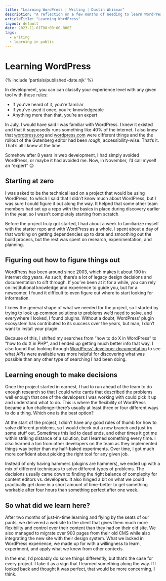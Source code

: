 ```yaml
---
title: "Learning WordPress | Writing | Dustin Whisman"
description: "A reflection on a few months of needing to learn WordPress very quickly."
articleTitle: "Learning WordPress"
layout: default
date: 2023-11-01T00:00:00.000Z
tags:
  - writing
  - learning in public
---
```


# Learning WordPress

{% include 'partials/published-date.njk' %}

In development, you can can classify your experience level with any given tool with these rules:

- If you’ve heard of it, you’re familiar
- If you’ve used it once, you’re knowledgeable
- Anything more than that, you’re an expert

In July, I would have said I was familiar with WordPress. I knew it existed and that it supposedly runs something like 40% of the internet. I also knew that [wordpress.org](https://wordpress.org) and [wordpress.com](https://wordpress.com) were different things and the the rollout of the Gutenberg editor had been _rough_, accessibility-wise. That’s it. That’s all I knew at the time.

Somehow after 8 years in web development, I had simply avoided WordPress, or maybe it had avoided me. Now, in November, I’d call myself an “expert” 😉

## Starting at zero

I was asked to be the technical lead on a project that would be using WordPress, to which I said that I didn’t know much about WordPress, but I was sure I could figure it out along the way. It helped that some other team members had set up a repo with the basics in place during discovery earlier in the year, so I wasn’t completely starting from scratch.

Before the project truly got started, I had about a week to familiarize myself with the starter repo and with WordPress as a whole. I spent about a day of that working on getting dependencies up to date and smoothing out the build process, but the rest was spent on research, experimentation, and planning.

## Figuring out how to figure things out

WordPress has been around since 2003, which makes it about 100 in internet dog years. As such, there’s a lot of legacy design decisions and documentation to sift through. If you’ve been at it for a while, you can rely on institutional knowledge and experience to guide you, but for a newcomer, I found it difficult to even figure out where to start looking for information.

I knew the general shape of what we needed for the project, so I started by trying to look up common solutions to problems we’d need to solve, and everywhere I looked, I found plugins. Without a doubt, WordPress’ plugin ecosystem has contributed to its success over the years, but man, I don’t want to install your plugin.

Because of this, I shifted my searches from “how to do X in WordPress” to “how to do X in PHP”, and I ended up getting much better info that way. I also found that looking through [WordPress’ developer documentation](https://developer.wordpress.org/) to see what APIs were available was more helpful for discovering what was possible than any other type of searching I had been doing.

## Learning enough to make decisions

Once the project started in earnest, I had to run ahead of the team to do enough research so that I could write cards that described the problems well enough that one of the developers I was working with could pick it up and understand what to do. This is where the flexibility of WordPress became a fun challenge–there’s usually at least three or four different ways to do a thing. Which one is the best option?

At the start of the project, I didn’t have any good rules of thumb for how to solve different problems, so I would check out a new branch and just try some stuff out. Sometimes this led to dead ends, and other times it got me within striking distance of a solution, but I learned something every time. I also learned a ton from other developers on the team as they implemented things way better than my half-baked experiments. Over time, I got much more confident about picking the right tool for any given job.

Instead of only having hammers (plugins are hammers), we ended up with a mix of different techniques to solve different types of problems. The decisions usually came down to finding the right balance of complexity for content editors vs. developers. It also hinged a bit on what we could practically get done in a short amount of time–better to get something workable after four hours than something perfect after one week.

## So what did we learn here?

After two months of just-in-time learning and flying by the seats of our pants, we delivered a website to the client that gives them much more flexibility and control over their content than they had on their old site. We also managed to migrate over 900 pages from their old CMS while also integrating the new site with their design system. What we lacked in WordPress experience, we made up for with a willingness to learn, experiment, and apply what we knew from other contexts.

In the end, I’d probably do some things differently, but that’s the case for every project. I take it as a sign that I learned something along the way. If I looked back and thought it was perfect, that would be more concerning, I think.
